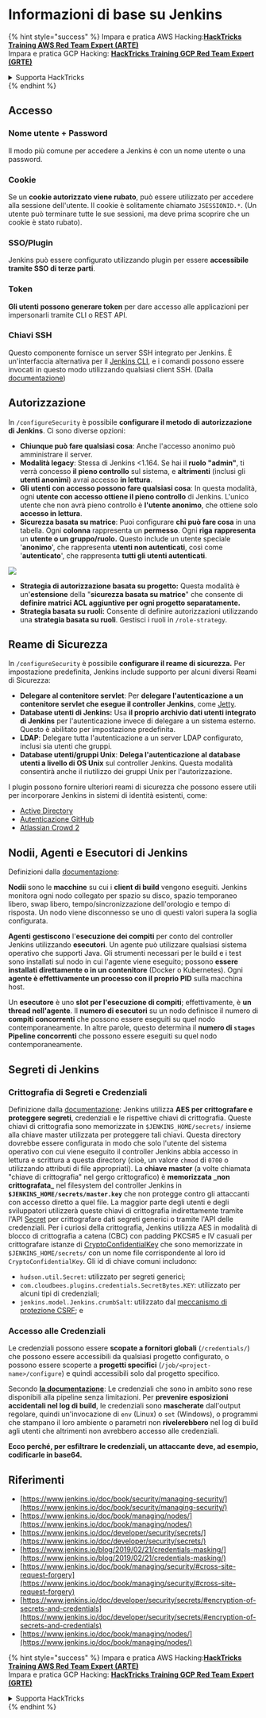 # Informazioni di base su Jenkins

{% hint style="success" %}
Impara e pratica AWS Hacking:<img src="../../.gitbook/assets/image (1) (1) (1).png" alt="" data-size="line">[**HackTricks Training AWS Red Team Expert (ARTE)**](https://training.hacktricks.xyz/courses/arte)<img src="../../.gitbook/assets/image (1) (1) (1).png" alt="" data-size="line">\
Impara e pratica GCP Hacking: <img src="../../.gitbook/assets/image (2).png" alt="" data-size="line">[**HackTricks Training GCP Red Team Expert (GRTE)**<img src="../../.gitbook/assets/image (2).png" alt="" data-size="line">](https://training.hacktricks.xyz/courses/grte)

<details>

<summary>Supporta HackTricks</summary>

* Controlla i [**piani di abbonamento**](https://github.com/sponsors/carlospolop)!
* **Unisciti al** 💬 [**gruppo Discord**](https://discord.gg/hRep4RUj7f) o al [**gruppo telegram**](https://t.me/peass) o **seguici** su **Twitter** 🐦 [**@hacktricks\_live**](https://twitter.com/hacktricks_live)**.**
* **Condividi trucchi di hacking inviando PR ai** [**HackTricks**](https://github.com/carlospolop/hacktricks) e [**HackTricks Cloud**](https://github.com/carlospolop/hacktricks-cloud) repos di github.

</details>
{% endhint %}

## Accesso

### Nome utente + Password

Il modo più comune per accedere a Jenkins è con un nome utente o una password.

### Cookie

Se un **cookie autorizzato viene rubato**, può essere utilizzato per accedere alla sessione dell'utente. Il cookie è solitamente chiamato `JSESSIONID.*`. (Un utente può terminare tutte le sue sessioni, ma deve prima scoprire che un cookie è stato rubato).

### SSO/Plugin

Jenkins può essere configurato utilizzando plugin per essere **accessibile tramite SSO di terze parti**.

### Token

**Gli utenti possono generare token** per dare accesso alle applicazioni per impersonarli tramite CLI o REST API.

### Chiavi SSH

Questo componente fornisce un server SSH integrato per Jenkins. È un'interfaccia alternativa per il [Jenkins CLI](https://www.jenkins.io/doc/book/managing/cli/), e i comandi possono essere invocati in questo modo utilizzando qualsiasi client SSH. (Dalla [documentazione](https://plugins.jenkins.io/sshd/))

## Autorizzazione

In `/configureSecurity` è possibile **configurare il metodo di autorizzazione di Jenkins**. Ci sono diverse opzioni:

* **Chiunque può fare qualsiasi cosa**: Anche l'accesso anonimo può amministrare il server.
* **Modalità legacy**: Stessa di Jenkins <1.164. Se hai il **ruolo "admin"**, ti verrà concesso **il pieno controllo** sul sistema, e **altrimenti** (inclusi gli **utenti anonimi**) avrai accesso **in lettura**.
* **Gli utenti con accesso possono fare qualsiasi cosa**: In questa modalità, ogni **utente con accesso ottiene il pieno controllo** di Jenkins. L'unico utente che non avrà pieno controllo è **l'utente anonimo**, che ottiene solo **accesso in lettura**.
* **Sicurezza basata su matrice**: Puoi configurare **chi può fare cosa** in una tabella. Ogni **colonna** rappresenta un **permesso**. Ogni **riga** **rappresenta** un **utente o un gruppo/ruolo.** Questo include un utente speciale '**anonimo**', che rappresenta **utenti non autenticati**, così come '**autenticato**', che rappresenta **tutti gli utenti autenticati**.

![](<../../.gitbook/assets/image (149).png>)

* **Strategia di autorizzazione basata su progetto:** Questa modalità è un'**estensione** della "**sicurezza basata su matrice**" che consente di **definire matrici ACL aggiuntive per ogni progetto separatamente.**
* **Strategia basata su ruoli:** Consente di definire autorizzazioni utilizzando una **strategia basata su ruoli**. Gestisci i ruoli in `/role-strategy`.

## **Reame di Sicurezza**

In `/configureSecurity` è possibile **configurare il reame di sicurezza.** Per impostazione predefinita, Jenkins include supporto per alcuni diversi Reami di Sicurezza:

* **Delegare al contenitore servlet**: Per **delegare l'autenticazione a un contenitore servlet che esegue il controller Jenkins**, come [Jetty](https://www.eclipse.org/jetty/).
* **Database utenti di Jenkins:** Usa **il proprio archivio dati utenti integrato di Jenkins** per l'autenticazione invece di delegare a un sistema esterno. Questo è abilitato per impostazione predefinita.
* **LDAP**: Delegare tutta l'autenticazione a un server LDAP configurato, inclusi sia utenti che gruppi.
* **Database utenti/gruppi Unix**: **Delega l'autenticazione al database utenti a livello di OS Unix** sul controller Jenkins. Questa modalità consentirà anche il riutilizzo dei gruppi Unix per l'autorizzazione.

I plugin possono fornire ulteriori reami di sicurezza che possono essere utili per incorporare Jenkins in sistemi di identità esistenti, come:

* [Active Directory](https://plugins.jenkins.io/active-directory)
* [Autenticazione GitHub](https://plugins.jenkins.io/github-oauth)
* [Atlassian Crowd 2](https://plugins.jenkins.io/crowd2)

## Nodii, Agenti e Esecutori di Jenkins

Definizioni dalla [documentazione](https://www.jenkins.io/doc/book/managing/nodes/):

**Nodii** sono le **macchine** su cui i **client di build** vengono eseguiti. Jenkins monitora ogni nodo collegato per spazio su disco, spazio temporaneo libero, swap libero, tempo/sincronizzazione dell'orologio e tempo di risposta. Un nodo viene disconnesso se uno di questi valori supera la soglia configurata.

**Agenti** **gestiscono** l'**esecuzione dei compiti** per conto del controller Jenkins utilizzando **esecutori**. Un agente può utilizzare qualsiasi sistema operativo che supporti Java. Gli strumenti necessari per le build e i test sono installati sul nodo in cui l'agente viene eseguito; possono **essere installati direttamente o in un contenitore** (Docker o Kubernetes). Ogni **agente è effettivamente un processo con il proprio PID** sulla macchina host.

Un **esecutore** è uno **slot per l'esecuzione di compiti**; effettivamente, è **un thread nell'agente**. Il **numero di esecutori** su un nodo definisce il numero di **compiti concorrenti** che possono essere eseguiti su quel nodo contemporaneamente. In altre parole, questo determina il **numero di `stages` Pipeline concorrenti** che possono essere eseguiti su quel nodo contemporaneamente.

## Segreti di Jenkins

### Crittografia di Segreti e Credenziali

Definizione dalla [documentazione](https://www.jenkins.io/doc/developer/security/secrets/#encryption-of-secrets-and-credentials): Jenkins utilizza **AES per crittografare e proteggere segreti**, credenziali e le rispettive chiavi di crittografia. Queste chiavi di crittografia sono memorizzate in `$JENKINS_HOME/secrets/` insieme alla chiave master utilizzata per proteggere tali chiavi. Questa directory dovrebbe essere configurata in modo che solo l'utente del sistema operativo con cui viene eseguito il controller Jenkins abbia accesso in lettura e scrittura a questa directory (cioè, un valore `chmod` di `0700` o utilizzando attributi di file appropriati). La **chiave master** (a volte chiamata "chiave di crittografia" nel gergo crittografico) è **memorizzata \_non crittografata\_** nel filesystem del controller Jenkins in **`$JENKINS_HOME/secrets/master.key`** che non protegge contro gli attaccanti con accesso diretto a quel file. La maggior parte degli utenti e degli sviluppatori utilizzerà queste chiavi di crittografia indirettamente tramite l'API [Secret](https://javadoc.jenkins.io/byShortName/Secret) per crittografare dati segreti generici o tramite l'API delle credenziali. Per i curiosi della crittografia, Jenkins utilizza AES in modalità di blocco di crittografia a catena (CBC) con padding PKCS#5 e IV casuali per crittografare istanze di [CryptoConfidentialKey](https://javadoc.jenkins.io/byShortName/CryptoConfidentialKey) che sono memorizzate in `$JENKINS_HOME/secrets/` con un nome file corrispondente al loro id `CryptoConfidentialKey`. Gli id di chiave comuni includono:

* `hudson.util.Secret`: utilizzato per segreti generici;
* `com.cloudbees.plugins.credentials.SecretBytes.KEY`: utilizzato per alcuni tipi di credenziali;
* `jenkins.model.Jenkins.crumbSalt`: utilizzato dal [meccanismo di protezione CSRF](https://www.jenkins.io/doc/book/managing/security/#cross-site-request-forgery); e

### Accesso alle Credenziali

Le credenziali possono essere **scopate a fornitori globali** (`/credentials/`) che possono essere accessibili da qualsiasi progetto configurato, o possono essere scoperte a **progetti specifici** (`/job/<project-name>/configure`) e quindi accessibili solo dal progetto specifico.

Secondo [**la documentazione**](https://www.jenkins.io/blog/2019/02/21/credentials-masking/): Le credenziali che sono in ambito sono rese disponibili alla pipeline senza limitazioni. Per **prevenire esposizioni accidentali nel log di build**, le credenziali sono **mascherate** dall'output regolare, quindi un'invocazione di `env` (Linux) o `set` (Windows), o programmi che stampano il loro ambiente o parametri non **rivelerebbero** nel log di build agli utenti che altrimenti non avrebbero accesso alle credenziali.

**Ecco perché, per esfiltrare le credenziali, un attaccante deve, ad esempio, codificarle in base64.**

## Riferimenti

* [https://www.jenkins.io/doc/book/security/managing-security/](https://www.jenkins.io/doc/book/security/managing-security/)
* [https://www.jenkins.io/doc/book/managing/nodes/](https://www.jenkins.io/doc/book/managing/nodes/)
* [https://www.jenkins.io/doc/developer/security/secrets/](https://www.jenkins.io/doc/developer/security/secrets/)
* [https://www.jenkins.io/blog/2019/02/21/credentials-masking/](https://www.jenkins.io/blog/2019/02/21/credentials-masking/)
* [https://www.jenkins.io/doc/book/managing/security/#cross-site-request-forgery](https://www.jenkins.io/doc/book/managing/security/#cross-site-request-forgery)
* [https://www.jenkins.io/doc/developer/security/secrets/#encryption-of-secrets-and-credentials](https://www.jenkins.io/doc/developer/security/secrets/#encryption-of-secrets-and-credentials)
* [https://www.jenkins.io/doc/book/managing/nodes/](https://www.jenkins.io/doc/book/managing/nodes/)

{% hint style="success" %}
Impara e pratica AWS Hacking:<img src="../../.gitbook/assets/image (1) (1) (1).png" alt="" data-size="line">[**HackTricks Training AWS Red Team Expert (ARTE)**](https://training.hacktricks.xyz/courses/arte)<img src="../../.gitbook/assets/image (1) (1) (1).png" alt="" data-size="line">\
Impara e pratica GCP Hacking: <img src="../../.gitbook/assets/image (2).png" alt="" data-size="line">[**HackTricks Training GCP Red Team Expert (GRTE)**<img src="../../.gitbook/assets/image (2).png" alt="" data-size="line">](https://training.hacktricks.xyz/courses/grte)

<details>

<summary>Supporta HackTricks</summary>

* Controlla i [**piani di abbonamento**](https://github.com/sponsors/carlospolop)!
* **Unisciti al** 💬 [**gruppo Discord**](https://discord.gg/hRep4RUj7f) o al [**gruppo telegram**](https://t.me/peass) o **seguici** su **Twitter** 🐦 [**@hacktricks\_live**](https://twitter.com/hacktricks_live)**.**
* **Condividi trucchi di hacking inviando PR ai** [**HackTricks**](https://github.com/carlospolop/hacktricks) e [**HackTricks Cloud**](https://github.com/carlospolop/hacktricks-cloud) repos di github.

</details>
{% endhint %}
